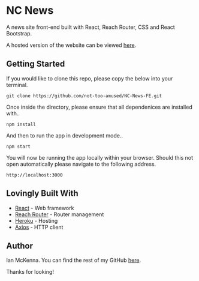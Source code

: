# NC News

A news site front-end built with React, Reach Router, CSS and React Bootstrap.

A hosted version of the website can be viewed [here](https://rebbit.netlify.com/).


## Getting Started

If you would like to clone this repo, please copy the below into your terminal.

```
git clone https://github.com/not-too-amused/NC-News-FE.git
```

Once inside the directory, please ensure that all dependenices are installed with..
```
npm install
```
And then to run the app in development mode..
```
npm start
```
You will now be running the app locally within your browser. Should this not open automatically please navigate to the following address.
```
http://localhost:3000
```


## Lovingly Built With

* [React](https://reactjs.org/) - Web framework
* [Reach Router](https://reach.tech/router) - Router management
* [Heroku](https://www.heroku.com/) - Hosting
* [Axios](https://github.com/axios/axios) - HTTP client


## Author

Ian McKenna. You can find the rest of my GitHub [here](https://github.com/not-too-amused).

Thanks for looking!